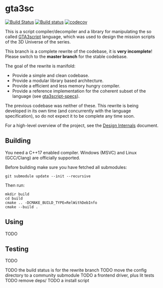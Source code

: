 # gta3sc

[![Build Status](https://travis-ci.org/thelink2012/gta3sc.svg?branch=gta3sc-rewrite)](https://travis-ci.org/thelink2012/gta3sc)
[![Build status](https://ci.appveyor.com/api/projects/status/ut954whp2lp81gyk/branch/gta3sc-rewrite?svg=true)](https://ci.appveyor.com/project/thelink2012/gta3sc)
[![codecov](https://codecov.io/gh/thelink2012/gta3sc/branch/gta3sc-rewrite/graph/badge.svg)](https://codecov.io/gh/thelink2012/gta3sc)

This is a script compiler/decompiler and a library for manipulating the so called [GTA3script](http://www.gtamodding.com/wiki/SCM_language) language, which was used to design the mission scripts of the 3D Universe of the series.

This branch is a complete rewrite of the codebase, it is **very incomplete**! Please switch to the **master branch** for the stable codebase.

The goal of the rewrite is manifold:

 + Provide a simple and clean codebase.
 + Provide a modular library based architecture.
 + Provide a efficient and less memory hungry compiler.
 + Provide a reference implementation for the coherent subset of the language (see [gta3script-specs](https://github.com/GTAmodding/gta3script-specs)).

The previous codebase was neither of these. This rewrite is being developed in its own time (and concurrently with the language specification), so do not expect it to be complete any time soon.

For a high-level overview of the project, see the [Design Internals](./DESIGN.adoc) document.

## Building

You need a C++17 enabled compiler. Windows (MSVC) and Linux (GCC/Clang) are officially supported.

Before building make sure you have fetched all submodules:

    git submodule update --init --recursive

Then run:

    mkdir build
    cd build
    cmake .. -DCMAKE_BUILD_TYPE=RelWithDebInfo
    cmake --build .

## Using

TODO

## Testing

TODO

TODO the build status is for the rewrite branch
TODO move the config directory to a community submodule
TODO a frontend driver, plus lit tests
TODO remove deps/
TODO a install script

